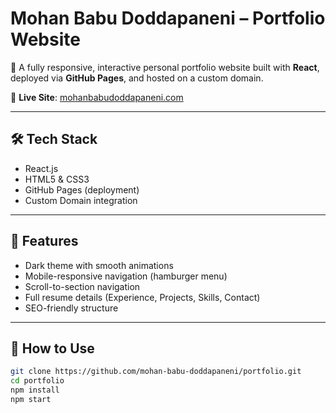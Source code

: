 # Mohan Babu Doddapaneni – Portfolio Website

🚀 A fully responsive, interactive personal portfolio website built with **React**, deployed via **GitHub Pages**, and hosted on a custom domain.

🔗 **Live Site**: [mohanbabudoddapaneni.com](https://mohanbabudoddapaneni.com)

---

## 🛠️ Tech Stack
- React.js
- HTML5 & CSS3
- GitHub Pages (deployment)
- Custom Domain integration

---

## 📁 Features
- Dark theme with smooth animations
- Mobile-responsive navigation (hamburger menu)
- Scroll-to-section navigation
- Full resume details (Experience, Projects, Skills, Contact)
- SEO-friendly structure

---

## 🧠 How to Use

```bash
git clone https://github.com/mohan-babu-doddapaneni/portfolio.git
cd portfolio
npm install
npm start
